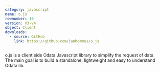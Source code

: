 ```yaml
---
category: javascript
name: o.js
rownumber: 19
version: V3-V4
object: Client
downloads:
  - source: GitHub
    link: https://github.com/janhommes/o.js
---
```

o.js is a client side Odata Javascript library to simplify the request of data. The main goal is to build a standalone, lightweight and easy to understand Odata lib.
